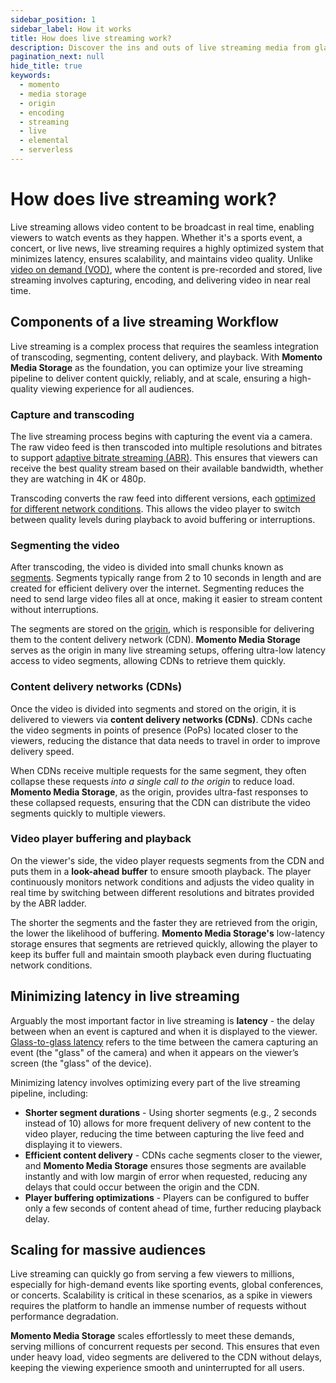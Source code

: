 ```yaml
---
sidebar_position: 1
sidebar_label: How it works
title: How does live streaming work?
description: Discover the ins and outs of live streaming media from glass to glass
pagination_next: null
hide_title: true
keywords:
  - momento
  - media storage
  - origin
  - encoding
  - streaming
  - live
  - elemental
  - serverless
---
```



# How does live streaming work?

Live streaming allows video content to be broadcast in real time, enabling viewers to watch events as they happen. Whether it's a sports event, a concert, or live news, live streaming requires a highly optimized system that minimizes latency, ensures scalability, and maintains video quality. Unlike [video on demand (VOD)](/media-storage/streaming/video-on-demand/media-storage), where the content is pre-recorded and stored, live streaming involves capturing, encoding, and delivering video in near real time.

## Components of a live streaming Workflow

Live streaming is a complex process that requires the seamless integration of transcoding, segmenting, content delivery, and playback. With **Momento Media Storage** as the foundation, you can optimize your live streaming pipeline to deliver content quickly, reliably, and at scale, ensuring a high-quality viewing experience for all audiences.

### Capture and transcoding

The live streaming process begins with capturing the event via a camera. The raw video feed is then transcoded into multiple resolutions and bitrates to support [adaptive bitrate streaming (ABR)](/media-storage/performance/adaptive-bitrates/how-it-works). This ensures that viewers can receive the best quality stream based on their available bandwidth, whether they are watching in 4K or 480p.

Transcoding converts the raw feed into different versions, each [optimized for different network conditions](/media-storage/core-concepts/abr-ladder). This allows the video player to switch between quality levels during playback to avoid buffering or interruptions.

### Segmenting the video

After transcoding, the video is divided into small chunks known as [segments](/media-storage/core-concepts/segments). Segments typically range from 2 to 10 seconds in length and are created for efficient delivery over the internet. Segmenting reduces the need to send large video files all at once, making it easier to stream content without interruptions.

The segments are stored on the [origin](/media-storage/core-concepts/origin), which is responsible for delivering them to the content delivery network (CDN). **Momento Media Storage** serves as the origin in many live streaming setups, offering ultra-low latency access to video segments, allowing CDNs to retrieve them quickly.

### Content delivery networks (CDNs)

Once the video is divided into segments and stored on the origin, it is delivered to viewers via **content delivery networks (CDNs)**. CDNs cache the video segments in points of presence (PoPs) located closer to the viewers, reducing the distance that data needs to travel in order to improve delivery speed.

When CDNs receive multiple requests for the same segment, they often collapse these requests *into a single call to the origin* to reduce load. **Momento Media Storage**, as the origin, provides ultra-fast responses to these collapsed requests, ensuring that the CDN can distribute the video segments quickly to multiple viewers.

### Video player buffering and playback

On the viewer's side, the video player requests segments from the CDN and puts them in a **look-ahead buffer** to ensure smooth playback. The player continuously monitors network conditions and adjusts the video quality in real time by switching between different resolutions and bitrates provided by the ABR ladder.

The shorter the segments and the faster they are retrieved from the origin, the lower the likelihood of buffering. **Momento Media Storage's** low-latency storage ensures that segments are retrieved quickly, allowing the player to keep its buffer full and maintain smooth playback even during fluctuating network conditions.

## Minimizing latency in live streaming

Arguably the most important factor in live streaming is **latency** - the delay between when an event is captured and when it is displayed to the viewer. [Glass-to-glass latency](/media-storage/streaming/live-streaming/glass-to-glass-latency) refers to the time between the camera capturing an event (the "glass" of the camera) and when it appears on the viewer’s screen (the "glass" of the device).

Minimizing latency involves optimizing every part of the live streaming pipeline, including:

* **Shorter segment durations** - Using shorter segments (e.g., 2 seconds instead of 10) allows for more frequent delivery of new content to the video player, reducing the time between capturing the live feed and displaying it to viewers.
* **Efficient content delivery** - CDNs cache segments closer to the viewer, and **Momento Media Storage** ensures those segments are available instantly and with low margin of error when requested, reducing any delays that could occur between the origin and the CDN.
* **Player buffering optimizations** - Players can be configured to buffer only a few seconds of content ahead of time, further reducing playback delay.

## Scaling for massive audiences

Live streaming can quickly go from serving a few viewers to millions, especially for high-demand events like sporting events, global conferences, or concerts. Scalability is critical in these scenarios, as a spike in viewers requires the platform to handle an immense number of requests without performance degradation.

**Momento Media Storage** scales effortlessly to meet these demands, serving millions of concurrent requests per second. This ensures that even under heavy load, video segments are delivered to the CDN without delays, keeping the viewing experience smooth and uninterrupted for all users.
